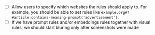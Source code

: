 - [ ] Allow users to specify which websites the rules should apply to. For example, you should be able to set rules like `example.org#?#article:contains-meaning-prompt('advertisement')`.
- [ ] If we have prompt rules and/or embeddings rules together with visual rules, we should start bluring only after screenshots were made
